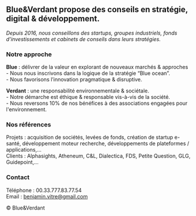 
<html lang="en">

<head>

  <meta charset="UTF-8">

  <title>Blue&Verdant - Conseils stratégie, digital & développement</title>

<head>

<link href="https://fonts.googleapis.com/css2?family=Montserrat&display=swap" rel="stylesheet">

</head>

  <link rel="stylesheet" href="style_ensemble_planete_blog.css">

</head>

<body>

  <h2>Blue&Verdant propose des conseils en stratégie, digital & développement.</h2>


  
<!-- https://pixabay.com/fr/photos/l-%c3%a9l%c3%a9phant-tronc-d%c3%a9fenses-for%c3%aat-1822636/ -->

<p>
<i>
Depuis 2016, nous conseillons des startups, groupes industriels, fonds d'investissements et cabinets de conseils dans leurs stratégies.
</i>
</p>
<h3>Notre approche</h3>

<p>
  <b>Blue</b> : délivrer de la valeur en explorant de nouveaux marchés & approches
<br>
- Nous nous inscrivons dans la logique de la stratégie “Blue ocean”.
<br>
- Nous favorisons l’innovation pragmatique & disruptive.
</p>
<p>
<b>Verdant</b> : une responsabilité environnementale & sociétale.
<br>
- Notre démarche est éthique & responsable vis-à-vis de la société.
<br>
- Nous reversons 10% de nos bénéfices à des associations engagées pour l'environnement.
</p>

<h3>Nos références</h3>
<p>
Projets : acquisition de sociétés, levées de fonds, création de startup e-santé, développement moteur recherche, développements de plateformes / applications,...
<br>
Clients : Alphasights, Atheneum, C&L, Dialectica, FDS, Petite Question, GLG, Guidepoint,...
</p>

<h3>Contact</h3>

<p>
Téléphone : 00.33.777.83.77.54
<br>
Email : <u>benjamin.vitre@gmail.com</u>
</p>

<p>
© Blue&Verdant
</p>
  
</body>
</html>
